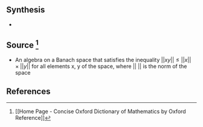 ## Synthesis
- 
## Source [^1]
- An algebra on a Banach space that satisfies the inequality $||xy|| \le ||x|| \times ||y||$ for all elements x, y of the space, where || || is the norm of the space
## References

[^1]: [[Home Page - Concise Oxford Dictionary of Mathematics by Oxford Reference]]